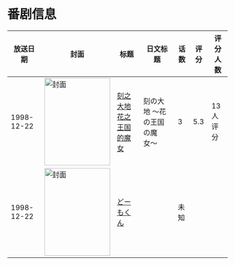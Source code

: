 # 番剧信息

|放送日期|封面|标题|日文标题|话数|评分|评分人数|
|---|---|---|---|---|---|---|
|1998-12-22|<img src="//lain.bgm.tv/pic/cover/c/db/26/73763_9Zj2f.jpg" alt="封面" style="width:150px;height:200px;object-fit:cover;">|[刻之大地 花之王国的魔女](https://bangumi.tv/subject/73763)|刻の大地 〜花の王国の魔女〜|3|5.3|13人评分|
|1998-12-22|<img src="//lain.bgm.tv/pic/cover/c/c6/66/208341_jw6Z4.jpg" alt="封面" style="width:150px;height:200px;object-fit:cover;">|[どーもくん](https://bangumi.tv/subject/208341)||未知|||

